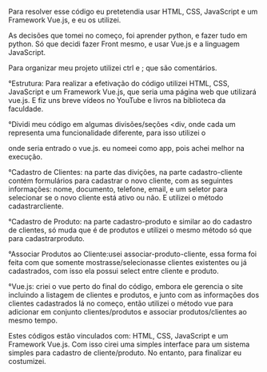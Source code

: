 Para resolver esse código eu pretetendia usar HTML, CSS, JavaScript e um Framework Vue.js, e eu os utilizei.

As decisões que tomei no começo, foi aprender python, e fazer tudo em python. Só que decidi fazer Front mesmo, e usar Vue.js e a linguagem JavaScript.

Para organizar meu projeto utilizei ctrl e ; que são comentários.

°Estrutura: Para realizar a efetivação do código utilizei HTML, CSS, JavaScript e um Framework Vue.js, que seria uma página web que utilizará vue.js. E fiz uns breve vídeos no YouTube e livros na biblioteca da faculdade.

°Dividi meu código em algumas  divisões/seções <div, onde cada um representa uma funcionalidade diferente, para isso utilizei o <div id="app"> onde seria entrado o vue.js. eu nomeei como app, pois achei melhor na execução.

°Cadastro de Clientes: na parte das divições, na parte cadastro-cliente contém formulários para cadastrar o novo cliente, com as seguintes informações: nome, documento, telefone, email, e um seletor para selecionar se o novo cliente está ativo ou não. E utilizei o método cadastrarcliente.

°Cadastro de Produto: na parte cadastro-produto e similar ao do cadastro de clientes, só muda que é de produtos e utilizei o mesmo método só que para cadastrarproduto.

°Associar Produtos ao Cliente:usei associar-produto-cliente, essa forma foi feita com que somente mostrasse/selecionasse clientes existentes ou já cadastrados, com isso ela possui select entre cliente e produto.

°Vue.js: criei o vue perto do final do código, embora ele gerencia o site incluindo a listagem de clientes e produtos, e junto com as informações dos clientes cadastrados lá no começo, então utilizei o método vue para adicionar em conjunto clientes/produtos e associar produtos/clientes ao mesmo tempo.

Estes códigos estão vinculados com: HTML, CSS, JavaScript e um Framework Vue.js. Com isso cirei uma simples interface para um sistema simples para cadastro de cliente/produto. No entanto, para finalizar eu costumizei.
